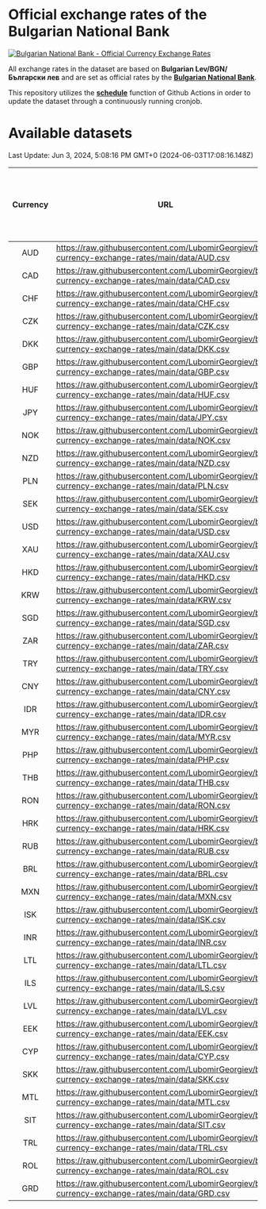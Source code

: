 # Official exchange rates of the Bulgarian National Bank

[![Bulgarian National Bank - Official Currency Exchange Rates](https://github.com/LubomirGeorgiev/bnb-currency-exchange-rates/actions/workflows/update-rates.yml/badge.svg?branch=main)](https://github.com/LubomirGeorgiev/bnb-currency-exchange-rates/actions/workflows/update-rates.yml)

All exchange rates in the dataset are based on **Bulgarian Lev/BGN/Български лев** and are set as official rates by the [**Bulgarian National Bank**](https://www.bnb.bg/Statistics/StExternalSector/StExchangeRates/StERForeignCurrencies/index.htm?toLang=_EN).

This repository utilizes the [**schedule**](https://docs.github.com/en/actions/reference/events-that-trigger-workflows) function of Github Actions in order to update the dataset through a continuously running cronjob.

# Available datasets

<!-- START LINKS (DO NOT EVER FU*ING DELETE THIS COMMENT FOR THE LOVE OF YOUR LIFE!!! IF YOU ARE CURIOS HOW IT WORKS, YOU CAN HAVE A LOOK AT ./src/updateReadme.ts) -->

Last Update: Jun 3, 2024, 5:08:16 PM GMT+0 (2024-06-03T17:08:16.148Z)

| Currency | URL                                                                                             | Number of records | Number of missing days that were filled in |
| :------: | ----------------------------------------------------------------------------------------------- | :---------------: | :----------------------------------------: |
|   AUD    | https://raw.githubusercontent.com/LubomirGeorgiev/bnb-currency-exchange-rates/main/data/AUD.csv |       8648        |                    2681                    |
|   CAD    | https://raw.githubusercontent.com/LubomirGeorgiev/bnb-currency-exchange-rates/main/data/CAD.csv |       8648        |                    2681                    |
|   CHF    | https://raw.githubusercontent.com/LubomirGeorgiev/bnb-currency-exchange-rates/main/data/CHF.csv |       8648        |                    2681                    |
|   CZK    | https://raw.githubusercontent.com/LubomirGeorgiev/bnb-currency-exchange-rates/main/data/CZK.csv |       8648        |                    2681                    |
|   DKK    | https://raw.githubusercontent.com/LubomirGeorgiev/bnb-currency-exchange-rates/main/data/DKK.csv |       8648        |                    2681                    |
|   GBP    | https://raw.githubusercontent.com/LubomirGeorgiev/bnb-currency-exchange-rates/main/data/GBP.csv |       8648        |                    2681                    |
|   HUF    | https://raw.githubusercontent.com/LubomirGeorgiev/bnb-currency-exchange-rates/main/data/HUF.csv |       8648        |                    2681                    |
|   JPY    | https://raw.githubusercontent.com/LubomirGeorgiev/bnb-currency-exchange-rates/main/data/JPY.csv |       8648        |                    2681                    |
|   NOK    | https://raw.githubusercontent.com/LubomirGeorgiev/bnb-currency-exchange-rates/main/data/NOK.csv |       8648        |                    2681                    |
|   NZD    | https://raw.githubusercontent.com/LubomirGeorgiev/bnb-currency-exchange-rates/main/data/NZD.csv |       8648        |                    2681                    |
|   PLN    | https://raw.githubusercontent.com/LubomirGeorgiev/bnb-currency-exchange-rates/main/data/PLN.csv |       8648        |                    2681                    |
|   SEK    | https://raw.githubusercontent.com/LubomirGeorgiev/bnb-currency-exchange-rates/main/data/SEK.csv |       8648        |                    2681                    |
|   USD    | https://raw.githubusercontent.com/LubomirGeorgiev/bnb-currency-exchange-rates/main/data/USD.csv |       8648        |                    2681                    |
|   XAU    | https://raw.githubusercontent.com/LubomirGeorgiev/bnb-currency-exchange-rates/main/data/XAU.csv |       8648        |                    2683                    |
|   HKD    | https://raw.githubusercontent.com/LubomirGeorgiev/bnb-currency-exchange-rates/main/data/HKD.csv |       8348        |                    2592                    |
|   KRW    | https://raw.githubusercontent.com/LubomirGeorgiev/bnb-currency-exchange-rates/main/data/KRW.csv |       8348        |                    2592                    |
|   SGD    | https://raw.githubusercontent.com/LubomirGeorgiev/bnb-currency-exchange-rates/main/data/SGD.csv |       8348        |                    2592                    |
|   ZAR    | https://raw.githubusercontent.com/LubomirGeorgiev/bnb-currency-exchange-rates/main/data/ZAR.csv |       8348        |                    2592                    |
|   TRY    | https://raw.githubusercontent.com/LubomirGeorgiev/bnb-currency-exchange-rates/main/data/TRY.csv |       6828        |                    2120                    |
|   CNY    | https://raw.githubusercontent.com/LubomirGeorgiev/bnb-currency-exchange-rates/main/data/CNY.csv |       6708        |                    2084                    |
|   IDR    | https://raw.githubusercontent.com/LubomirGeorgiev/bnb-currency-exchange-rates/main/data/IDR.csv |       6708        |                    2084                    |
|   MYR    | https://raw.githubusercontent.com/LubomirGeorgiev/bnb-currency-exchange-rates/main/data/MYR.csv |       6708        |                    2084                    |
|   PHP    | https://raw.githubusercontent.com/LubomirGeorgiev/bnb-currency-exchange-rates/main/data/PHP.csv |       6708        |                    2084                    |
|   THB    | https://raw.githubusercontent.com/LubomirGeorgiev/bnb-currency-exchange-rates/main/data/THB.csv |       6708        |                    2084                    |
|   RON    | https://raw.githubusercontent.com/LubomirGeorgiev/bnb-currency-exchange-rates/main/data/RON.csv |       6651        |                    2068                    |
|   HRK    | https://raw.githubusercontent.com/LubomirGeorgiev/bnb-currency-exchange-rates/main/data/HRK.csv |       6189        |                    1918                    |
|   RUB    | https://raw.githubusercontent.com/LubomirGeorgiev/bnb-currency-exchange-rates/main/data/RUB.csv |       5885        |                    1821                    |
|   BRL    | https://raw.githubusercontent.com/LubomirGeorgiev/bnb-currency-exchange-rates/main/data/BRL.csv |       5743        |                    1792                    |
|   MXN    | https://raw.githubusercontent.com/LubomirGeorgiev/bnb-currency-exchange-rates/main/data/MXN.csv |       5743        |                    1792                    |
|   ISK    | https://raw.githubusercontent.com/LubomirGeorgiev/bnb-currency-exchange-rates/main/data/ISK.csv |       5645        |                    1756                    |
|   INR    | https://raw.githubusercontent.com/LubomirGeorgiev/bnb-currency-exchange-rates/main/data/INR.csv |       5611        |                    1748                    |
|   LTL    | https://raw.githubusercontent.com/LubomirGeorgiev/bnb-currency-exchange-rates/main/data/LTL.csv |       4917        |                    1511                    |
|   ILS    | https://raw.githubusercontent.com/LubomirGeorgiev/bnb-currency-exchange-rates/main/data/ILS.csv |       4885        |                    1527                    |
|   LVL    | https://raw.githubusercontent.com/LubomirGeorgiev/bnb-currency-exchange-rates/main/data/LVL.csv |       4554        |                    1399                    |
|   EEK    | https://raw.githubusercontent.com/LubomirGeorgiev/bnb-currency-exchange-rates/main/data/EEK.csv |       3760        |                    1151                    |
|   CYP    | https://raw.githubusercontent.com/LubomirGeorgiev/bnb-currency-exchange-rates/main/data/CYP.csv |       2905        |                    889                     |
|   SKK    | https://raw.githubusercontent.com/LubomirGeorgiev/bnb-currency-exchange-rates/main/data/SKK.csv |       2732        |                    839                     |
|   MTL    | https://raw.githubusercontent.com/LubomirGeorgiev/bnb-currency-exchange-rates/main/data/MTL.csv |       2605        |                    800                     |
|   SIT    | https://raw.githubusercontent.com/LubomirGeorgiev/bnb-currency-exchange-rates/main/data/SIT.csv |       2541        |                    777                     |
|   TRL    | https://raw.githubusercontent.com/LubomirGeorgiev/bnb-currency-exchange-rates/main/data/TRL.csv |       1818        |                    559                     |
|   ROL    | https://raw.githubusercontent.com/LubomirGeorgiev/bnb-currency-exchange-rates/main/data/ROL.csv |       1697        |                    524                     |
|   GRD    | https://raw.githubusercontent.com/LubomirGeorgiev/bnb-currency-exchange-rates/main/data/GRD.csv |        359        |                    107                     |

<!-- END LINKS (DO NOT EVER FU*ING DELETE THIS COMMENT FOR THE LOVE OF YOUR LIFE!!! IF YOU ARE CURIOS HOW IT WORKS, YOU CAN HAVE A LOOK AT ./src/updateReadme.ts) -->
